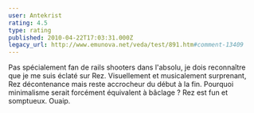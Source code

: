 ```yaml
---
user: Antekrist
rating: 4.5
type: rating
published: 2010-04-22T17:03:31.000Z
legacy_url: http://www.emunova.net/veda/test/891.htm#comment-13409
---
```

Pas spécialement fan de rails shooters dans l'absolu, je dois reconnaître que je me suis éclaté sur Rez. Visuellement et musicalement surprenant, Rez décontenance mais reste accrocheur du début à la fin. Pourquoi minimalisme serait forcément équivalent à bâclage ? Rez est fun et somptueux. Ouaip.